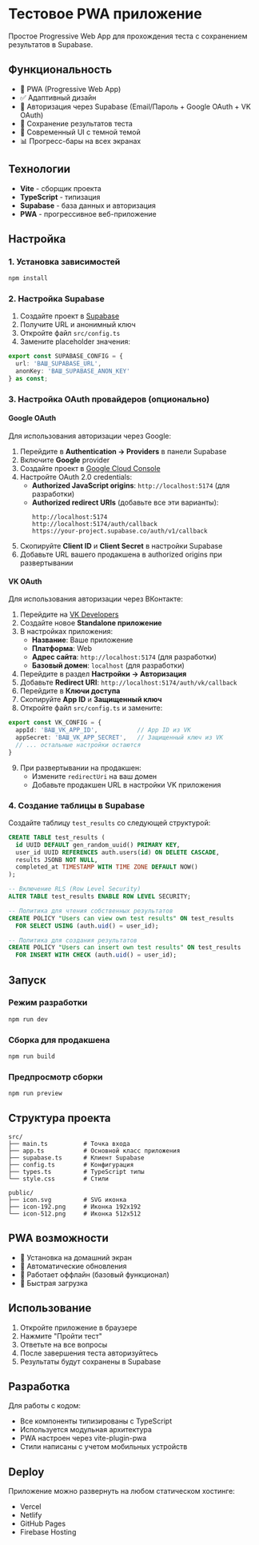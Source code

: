 # Тестовое PWA приложение

Простое Progressive Web App для прохождения теста с сохранением результатов в Supabase.

## Функциональность

- 📱 PWA (Progressive Web App)
- ✅ Адаптивный дизайн
- 🔐 Авторизация через Supabase (Email/Пароль + Google OAuth + VK OAuth)
- 💾 Сохранение результатов теста
- 🎨 Современный UI с темной темой
- 📊 Прогресс-бары на всех экранах

## Технологии

- **Vite** - сборщик проекта
- **TypeScript** - типизация
- **Supabase** - база данных и авторизация
- **PWA** - прогрессивное веб-приложение

## Настройка

### 1. Установка зависимостей

```bash
npm install
```

### 2. Настройка Supabase

1. Создайте проект в [Supabase](https://supabase.com)
2. Получите URL и анонимный ключ
3. Откройте файл `src/config.ts`
4. Замените placeholder значения:

```typescript
export const SUPABASE_CONFIG = {
  url: 'ВАШ_SUPABASE_URL',
  anonKey: 'ВАШ_SUPABASE_ANON_KEY'
} as const;
```

### 3. Настройка OAuth провайдеров (опционально)

#### Google OAuth
Для использования авторизации через Google:

1. Перейдите в **Authentication → Providers** в панели Supabase
2. Включите **Google** provider
3. Создайте проект в [Google Cloud Console](https://console.cloud.google.com/)
4. Настройте OAuth 2.0 credentials:
   - **Authorized JavaScript origins**: `http://localhost:5174` (для разработки)
   - **Authorized redirect URIs** (добавьте все эти варианты):
     ```
     http://localhost:5174
     http://localhost:5174/auth/callback
     https://your-project.supabase.co/auth/v1/callback
     ```
5. Скопируйте **Client ID** и **Client Secret** в настройки Supabase
6. Добавьте URL вашего продакшена в authorized origins при развертывании

#### VK OAuth
Для использования авторизации через ВКонтакте:

1. Перейдите на [VK Developers](https://vk.com/dev)
2. Создайте новое **Standalone приложение**
3. В настройках приложения:
   - **Название**: Ваше приложение
   - **Платформа**: Web
   - **Адрес сайта**: `http://localhost:5174` (для разработки)
   - **Базовый домен**: `localhost` (для разработки)
4. Перейдите в раздел **Настройки → Авторизация**
5. Добавьте **Redirect URI**: `http://localhost:5174/auth/vk/callback`
6. Перейдите в **Ключи доступа**
7. Скопируйте **App ID** и **Защищенный ключ**
8. Откройте файл `src/config.ts` и замените:

```typescript
export const VK_CONFIG = {
  appId: 'ВАШ_VK_APP_ID',           // App ID из VK
  appSecret: 'ВАШ_VK_APP_SECRET',   // Защищенный ключ из VK
  // ... остальные настройки остаются
}
```

9. При развертывании на продакшен:
   - Измените `redirectUri` на ваш домен
   - Добавьте продакшен URL в настройки VK приложения

### 4. Создание таблицы в Supabase

Создайте таблицу `test_results` со следующей структурой:

```sql
CREATE TABLE test_results (
  id UUID DEFAULT gen_random_uuid() PRIMARY KEY,
  user_id UUID REFERENCES auth.users(id) ON DELETE CASCADE,
  results JSONB NOT NULL,
  completed_at TIMESTAMP WITH TIME ZONE DEFAULT NOW()
);

-- Включение RLS (Row Level Security)
ALTER TABLE test_results ENABLE ROW LEVEL SECURITY;

-- Политика для чтения собственных результатов
CREATE POLICY "Users can view own test results" ON test_results
  FOR SELECT USING (auth.uid() = user_id);

-- Политика для создания результатов
CREATE POLICY "Users can insert own test results" ON test_results
  FOR INSERT WITH CHECK (auth.uid() = user_id);
```

## Запуск

### Режим разработки

```bash
npm run dev
```

### Сборка для продакшена

```bash
npm run build
```

### Предпросмотр сборки

```bash
npm run preview
```

## Структура проекта

```
src/
├── main.ts          # Точка входа
├── app.ts           # Основной класс приложения
├── supabase.ts      # Клиент Supabase
├── config.ts        # Конфигурация
├── types.ts         # TypeScript типы
└── style.css        # Стили

public/
├── icon.svg         # SVG иконка
├── icon-192.png     # Иконка 192x192
└── icon-512.png     # Иконка 512x512
```

## PWA возможности

- 📱 Установка на домашний экран
- 🔄 Автоматические обновления
- 📶 Работает оффлайн (базовый функционал)
- 🎯 Быстрая загрузка

## Использование

1. Откройте приложение в браузере
2. Нажмите "Пройти тест"
3. Ответьте на все вопросы
4. После завершения теста авторизуйтесь
5. Результаты будут сохранены в Supabase

## Разработка

Для работы с кодом:

- Все компоненты типизированы с TypeScript
- Используется модульная архитектура
- PWA настроен через vite-plugin-pwa
- Стили написаны с учетом мобильных устройств

## Deploy

Приложение можно развернуть на любом статическом хостинге:
- Vercel
- Netlify
- GitHub Pages
- Firebase Hosting
